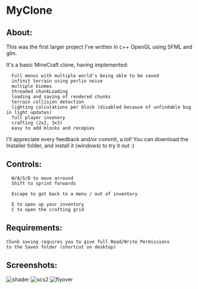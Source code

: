 # MyClone
## About:

  This was the first larger project I've written in c++ OpenGL using SFML and glm.
  
  It's a basic MineCraft clone, having implemented:
      
      Full menus with multiple world's being able to be saved
      infinit terrain using perlin noise
      multiple biomes
      threaded chunkLoading
      loading and saving of rendered chunks
      terrain collision detection
      lighting calculations per block (disabled because of unfindable bug in light updates)
      full player invenory
      crafting (2x2, 3x3)
      easy to add blocks and recepies   

  I'll appreciate every feedback and/or commit, a lot!
  You can download the Installer folder, and install it (windows) to try it out :)
  
## Controls:
	
	  W/A/S/D to move arround
	  Shift to sprint forwards
	  
	  Escape to get back to a menu / out of inventory
	  
	  E to open up your inventory
	  C to open the crafting grid
	
	
## Requirements:
	
    Chunk saving requires you to give full Read/Write Permissions 
    to the Saves folder (shortcut on desktop)

## Screenshots:

![shader](https://user-images.githubusercontent.com/25801046/47268808-af03d300-d555-11e8-940c-7b4fa66aeceb.gif)
![scs2](https://user-images.githubusercontent.com/25801046/46263625-e01e5400-c511-11e8-827a-0ba29492525b.png)
![flyover](https://user-images.githubusercontent.com/25801046/47268750-12413580-d555-11e8-9149-85d7665d3db6.gif)
